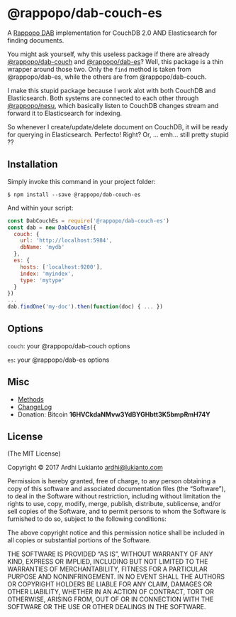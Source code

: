 # @rappopo/dab-couch-es

A [Rappopo DAB](https://github.com/rappopo/dab) implementation for CouchDB 2.0 AND Elasticsearch for finding documents. 

You might ask yourself, why this useless package if there are already [@rappopo/dab-couch](https://github.com/rappopo/dab-couch) and [@rappopo/dab-es](https://github.com/rappopo/dab-es)? Well, this package is a thin wrapper around those two. Only the `find` method is taken from @rappopo/dab-es, while the others are from @rappopo/dab-couch.

I make this stupid package because I work alot with both CouchDB and Elasticsearch. Both systems are connected to each other through [@rappopo/nesu](https://github.com/rappopo/nesu), which basically listen to CouchDB changes stream and forward it to Elasticsearch for indexing.

So whenever I create/update/delete document on CouchDB, it will be ready for querying in Elasticsearch. Perfecto! Right? Or, ... emh... still pretty stupid ??

## Installation

Simply invoke this command in your project folder:

```
$ npm install --save @rappopo/dab-couch-es
```

And within your script:

```javascript
const DabCouchEs = require('@rappopo/dab-couch-es')
const dab = new DabCouchEs({
  couch: {
    url: 'http://localhost:5984',
    dbName: 'mydb'    
  },
  es: {
    hosts: ['localhost:9200'],
    index: 'myindex',
    type: 'mytype'
  }
})
...
dab.findOne('my-doc').then(function(doc) { ... })
```

## Options

`couch`: your @rappopo/dab-couch options

`es`: your @rappopo/dab-es options


## Misc

* [Methods](https://github.com/rappopo/dab)
* [ChangeLog](CHANGELOG.md)
* Donation: Bitcoin **16HVCkdaNMvw3YdBYGHbtt3K5bmpRmH74Y**

## License

(The MIT License)

Copyright © 2017 Ardhi Lukianto <ardhi@lukianto.com>

Permission is hereby granted, free of charge, to any person obtaining a copy of this software and associated documentation files (the “Software”), to deal in the Software without restriction, including without limitation the rights to use, copy, modify, merge, publish, distribute, sublicense, and/or sell copies of the Software, and to permit persons to whom the Software is furnished to do so, subject to the following conditions:

The above copyright notice and this permission notice shall be included in all copies or substantial portions of the Software.

THE SOFTWARE IS PROVIDED “AS IS”, WITHOUT WARRANTY OF ANY KIND, EXPRESS OR IMPLIED, INCLUDING BUT NOT LIMITED TO THE WARRANTIES OF MERCHANTABILITY, FITNESS FOR A PARTICULAR PURPOSE AND NONINFRINGEMENT. IN NO EVENT SHALL THE AUTHORS OR COPYRIGHT HOLDERS BE LIABLE FOR ANY CLAIM, DAMAGES OR OTHER LIABILITY, WHETHER IN AN ACTION OF CONTRACT, TORT OR OTHERWISE, ARISING FROM, OUT OF OR IN CONNECTION WITH THE SOFTWARE OR THE USE OR OTHER DEALINGS IN THE SOFTWARE.